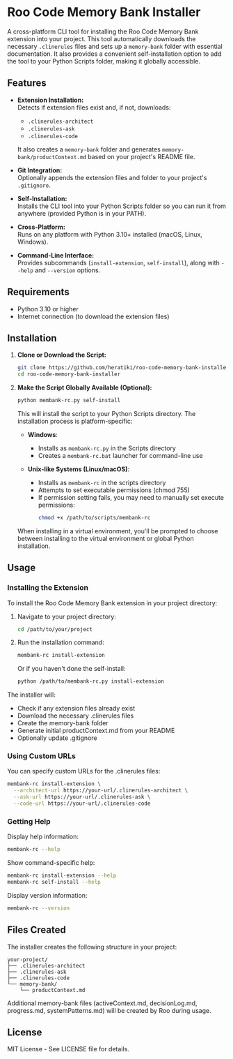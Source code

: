# Roo Code Memory Bank Installer

A cross-platform CLI tool for installing the Roo Code Memory Bank extension into your project. This tool automatically downloads the necessary `.clinerules` files and sets up a `memory-bank` folder with essential documentation. It also provides a convenient self-installation option to add the tool to your Python Scripts folder, making it globally accessible.

## Features

- **Extension Installation:**  
  Detects if extension files exist and, if not, downloads:
  - `.clinerules-architect`
  - `.clinerules-ask`
  - `.clinerules-code`
  
  It also creates a `memory-bank` folder and generates `memory-bank/productContext.md` based on your project's README file.

- **Git Integration:**  
  Optionally appends the extension files and folder to your project's `.gitignore`.

- **Self-Installation:**  
  Installs the CLI tool into your Python Scripts folder so you can run it from anywhere (provided Python is in your PATH).

- **Cross-Platform:**  
  Runs on any platform with Python 3.10+ installed (macOS, Linux, Windows).

- **Command-Line Interface:**  
  Provides subcommands (`install-extension`, `self-install`), along with `--help` and `--version` options.

## Requirements

- Python 3.10 or higher
- Internet connection (to download the extension files)

## Installation

1. **Clone or Download the Script:**

    ```bash
    git clone https://github.com/heratiki/roo-code-memory-bank-installer.git
    cd roo-code-memory-bank-installer
    ```

2. **Make the Script Globally Available (Optional):**

    ```bash
    python membank-rc.py self-install
    ```

    This will install the script to your Python Scripts directory. The installation process is platform-specific:

    - **Windows**:
      - Installs as `membank-rc.py` in the Scripts directory
      - Creates a `membank-rc.bat` launcher for command-line use
    
    - **Unix-like Systems (Linux/macOS)**:
      - Installs as `membank-rc` in the scripts directory
      - Attempts to set executable permissions (chmod 755)
      - If permission setting fails, you may need to manually set execute permissions:
        ```bash
        chmod +x /path/to/scripts/membank-rc
        ```

    When installing in a virtual environment, you'll be prompted to choose between installing to the virtual environment or global Python installation.

## Usage

### Installing the Extension

To install the Roo Code Memory Bank extension in your project directory:

1. Navigate to your project directory:
    ```bash
    cd /path/to/your/project
    ```

2. Run the installation command:
    ```bash
    membank-rc install-extension
    ```
    
    Or if you haven't done the self-install:
    ```bash
    python /path/to/membank-rc.py install-extension
    ```

The installer will:
- Check if any extension files already exist
- Download the necessary .clinerules files
- Create the memory-bank folder
- Generate initial productContext.md from your README
- Optionally update .gitignore

### Using Custom URLs

You can specify custom URLs for the .clinerules files:

```bash
membank-rc install-extension \
  --architect-url https://your-url/.clinerules-architect \
  --ask-url https://your-url/.clinerules-ask \
  --code-url https://your-url/.clinerules-code
```

### Getting Help

Display help information:
```bash
membank-rc --help
```

Show command-specific help:
```bash
membank-rc install-extension --help
membank-rc self-install --help
```

Display version information:
```bash
membank-rc --version
```

## Files Created

The installer creates the following structure in your project:

```
your-project/
├── .clinerules-architect
├── .clinerules-ask
├── .clinerules-code
└── memory-bank/
    └── productContext.md
```

Additional memory-bank files (activeContext.md, decisionLog.md, progress.md, systemPatterns.md) will be created by Roo during usage.

## License

MIT License - See LICENSE file for details.
